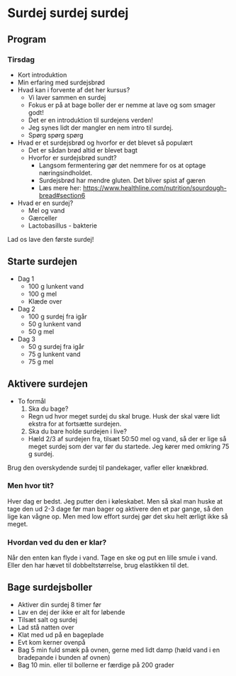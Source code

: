 # Surdej surdej surdej

## Program

### Tirsdag
- Kort introduktion
- Min erfaring med surdejsbrød
- Hvad kan i forvente af det her kursus?
  - Vi laver sammen en surdej
  - Fokus er på at bage boller der er nemme at lave og som smager godt!
  - Det er en introduktion til surdejens verden!
  - Jeg synes lidt der mangler en nem intro til surdej.
  - Spørg spørg spørg
- Hvad er et surdejsbrød og hvorfor er det blevet så populært
  - Det er sådan brød altid er blevet bagt
  - Hvorfor er surdejsbrød sundt?
    - Langsom fermentering gør det nemmere for os at optage næringsindholdet. 
    - Surdejsbrød har mendre gluten. Det bliver spist af gæren
    - Læs mere her: https://www.healthline.com/nutrition/sourdough-bread#section6
- Hvad er en surdej?
  - Mel og vand
  - Gærceller
  - Lactobasillus - bakterie
 
Lad os lave den første surdej!
      
## Starte surdejen
- Dag 1
  - 100 g lunkent vand
  - 100 g mel
  - Klæde over
- Dag 2
  - 100 g surdej fra igår
  - 50 g lunkent vand
  - 50 g mel
- Dag 3
  - 50 g surdej fra igår
  - 75 g lunkent vand
  - 75 g mel

## Aktivere surdejen

- To formål
  1. Ska du bage?
    - Regn ud hvor meget surdej du skal bruge. Husk der skal være lidt ekstra for at fortsætte surdejen.
  2. Ska du bare holde surdejen i live?
    - Hæld 2/3 af surdejen fra, tilsæt 50:50 mel og vand, så der er lige så meget surdej som der var før du startede. Jeg kører med omkring 75 g surdej.
    
Brug den overskydende surdej til pandekager, vafler eller knækbrød.

### Men hvor tit?
Hver dag er bedst. Jeg putter den i køleskabet. Men så skal man huske at tage den ud 2-3 dage før man bager og aktivere den et par gange, så den lige kan vågne op. Men med low effort surdej gør det sku helt ærligt ikke så meget.

### Hvordan ved du den er klar?
Når den enten kan flyde i vand. Tage en ske og put en lille smule i vand. Eller den har hævet til dobbeltstørrelse, brug elastikken til det.


## Bage surdejsboller
- Aktiver din surdej 8 timer før
- Lav en dej der ikke er alt for løbende
- Tilsæt salt og surdej
- Lad stå natten over
- Klat med ud på en bageplade
- Evt kom kerner ovenpå
- Bag 5 min fuld smæk på ovnen, gerne med lidt damp (hæld vand i en bradepande i bunden af ovnen)
- Bag 10 min. eller til bollerne er færdige på 200 grader
  
